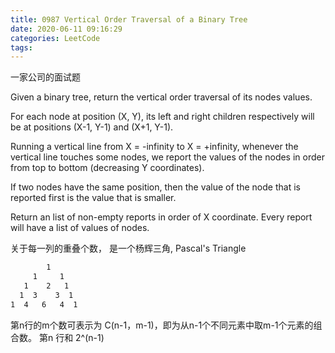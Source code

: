 ```yaml
---
title: 0987 Vertical Order Traversal of a Binary Tree
date: 2020-06-11 09:16:29
categories: LeetCode
tags:
---
```


一家公司的面试题

Given a binary tree, return the vertical order traversal of its nodes values.

For each node at position (X, Y), its left and right children respectively will be at positions (X-1, Y-1) and (X+1, Y-1).

Running a vertical line from X = -infinity to X = +infinity, whenever the vertical line touches some nodes, we report the values of the nodes in order from top to bottom (decreasing Y coordinates).

If two nodes have the same position, then the value of the node that is reported first is the value that is smaller.

Return an list of non-empty reports in order of X coordinate.  Every report will have a list of values of nodes.


关于每一列的重叠个数， 是一个杨辉三角, Pascal's Triangle
```txt
        1
     1     1
   1    2   1
  1  3    3  1
1  4   6   4  1
``` 

第n行的m个数可表示为 C(n-1，m-1)，即为从n-1个不同元素中取m-1个元素的组合数。
第n 行和 2^(n-1)
